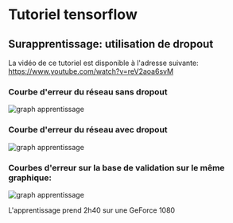 # Tutoriel tensorflow
## Surapprentissage: utilisation de dropout

La vidéo de ce tutoriel est disponible à l'adresse suivante: https://www.youtube.com/watch?v=reV2aoa6svM

### Courbe d'erreur du réseau sans dropout
![graph apprentissage](https://github.com/L42Project/Tutoriels/blob/master/Tensorflow/tutoriel9/Loss_sans_dropout)

### Courbe d'erreur du réseau avec dropout
![graph apprentissage](https://github.com/L42Project/Tutoriels/blob/master/Tensorflow/tutoriel9/Loss_avec_dropout)

### Courbes d'erreur sur la base de validation sur le même graphique:
![graph apprentissage](https://github.com/L42Project/Tutoriels/blob/master/Tensorflow/tutoriel9/Figure_1.png)

L'apprentissage prend 2h40 sur une GeForce 1080

